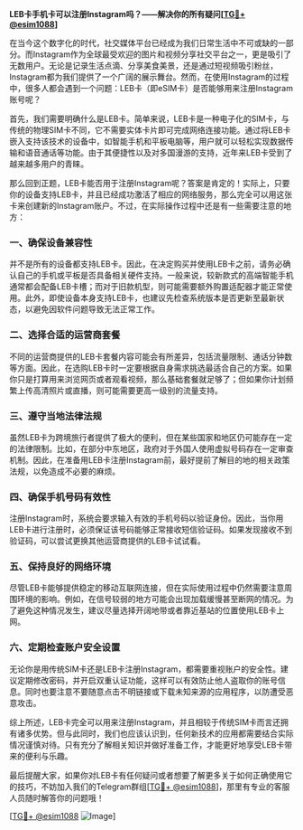 **LEB卡手机卡可以注册Instagram吗？——解决你的所有疑问[[TG💪+ @esim1088](https://t.me/s/esim1088)]**

在当今这个数字化的时代，社交媒体平台已经成为我们日常生活中不可或缺的一部分。而Instagram作为全球最受欢迎的图片和视频分享社交平台之一，更是吸引了无数用户。无论是记录生活点滴、分享美食美景，还是通过短视频吸引粉丝，Instagram都为我们提供了一个广阔的展示舞台。然而，在使用Instagram的过程中，很多人都会遇到一个问题：LEB卡（即eSIM卡）是否能够用来注册Instagram账号呢？

首先，我们需要明确什么是LEB卡。简单来说，LEB卡是一种电子化的SIM卡，与传统的物理SIM卡不同，它不需要实体卡片即可完成网络连接功能。通过将LEB卡嵌入支持该技术的设备中，如智能手机和平板电脑等，用户就可以轻松实现数据传输和语音通话等功能。由于其便捷性以及对多国漫游的支持，近年来LEB卡受到了越来越多用户的青睐。

那么回到正题，LEB卡能否用于注册Instagram呢？答案是肯定的！实际上，只要你的设备支持LEB卡，并且已经成功激活了相应的网络服务，那么完全可以用这张卡来创建新的Instagram账户。不过，在实际操作过程中还是有一些需要注意的地方：

### 一、确保设备兼容性

并不是所有的设备都支持LEB卡。因此，在决定购买并使用LEB卡之前，请务必确认自己的手机或平板是否具备相关硬件支持。一般来说，较新款式的高端智能手机通常都会配备LEB卡槽；而对于旧款机型，则可能需要额外购置适配器才能正常使用。此外，即使设备本身支持LEB卡，也建议先检查系统版本是否更新至最新状态，以避免因软件问题导致无法正常工作。

### 二、选择合适的运营商套餐

不同的运营商提供的LEB卡套餐内容可能会有所差异，包括流量限制、通话分钟数等方面。因此，在选购LEB卡时一定要根据自身需求挑选最适合自己的方案。如果你只是打算用来浏览网页或者观看视频，那么基础套餐就足够了；但如果你计划频繁上传高清照片或直播，则可能需要更高一级别的流量支持。

### 三、遵守当地法律法规

虽然LEB卡为跨境旅行者提供了极大的便利，但在某些国家和地区仍可能存在一定的法律限制。比如，在部分中东地区，政府对于外国人使用虚拟号码存在一定审查机制。因此，在准备用LEB卡注册Instagram前，最好提前了解目的地的相关政策法规，以免造成不必要的麻烦。

### 四、确保手机号码有效性

注册Instagram时，系统会要求输入有效的手机号码以验证身份。因此，当你用LEB卡进行注册时，必须保证该号码能够正常接收短信验证码。如果发现接收不到验证码，可以尝试更换其他运营商提供的LEB卡试试看。

### 五、保持良好的网络环境

尽管LEB卡能够提供稳定的移动互联网连接，但在实际使用过程中仍然需要注意周围环境的影响。例如，在信号较弱的地方可能会出现加载缓慢甚至断网的情况。为了避免这种情况发生，建议尽量选择开阔地带或者靠近基站的位置使用LEB卡上网。

### 六、定期检查账户安全设置

无论你是用传统SIM卡还是LEB卡注册Instagram，都需要重视账户的安全性。建议定期修改密码，并开启双重认证功能，这样可以有效防止他人盗取你的账号信息。同时也要注意不要随意点击不明链接或下载未知来源的应用程序，以防遭受恶意攻击。

综上所述，LEB卡完全可以用来注册Instagram，并且相较于传统SIM卡而言还拥有诸多优势。但与此同时，我们也应该认识到，任何新技术的应用都需要结合实际情况谨慎对待。只有充分了解相关知识并做好准备工作，才能更好地享受LEB卡带来的便利与乐趣。

最后提醒大家，如果你对LEB卡有任何疑问或者想要了解更多关于如何正确使用它的技巧，不妨加入我们的Telegram群组[[TG💪+ @esim1088](https://t.me/s/esim1088)]，那里有专业的客服人员随时解答你的问题哦！

[[TG💪+ @esim1088](https://t.me/s/esim1088) ![Image](https://i.postimg.cc/4NQfJmqS/Snipaste-2025-05-13-00-14-12.png)]